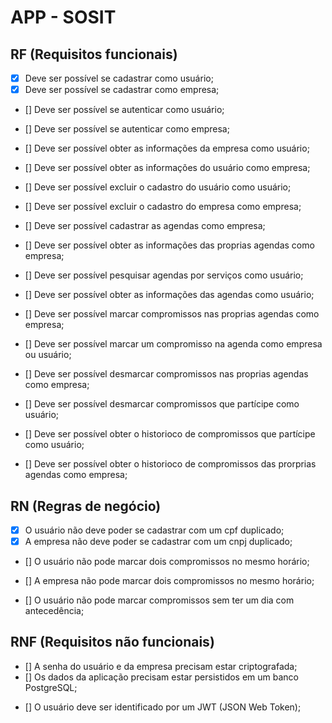 # APP - SOSIT

## RF (Requisitos funcionais)

- [x] Deve ser possível se cadastrar como usuário;
- [x] Deve ser possível se cadastrar como empresa;

- [] Deve ser possível se autenticar como usuário;
- [] Deve ser possível se autenticar como empresa;

- [] Deve ser possível obter as informações da empresa como usuário;
- [] Deve ser possível obter as informações do usuário como empresa;

- [] Deve ser possível excluir o cadastro do usuário como usuário;
- [] Deve ser possível excluir o cadastro do empresa como empresa;

- [] Deve ser possível cadastrar as agendas como empresa;
- [] Deve ser possível obter as informações das proprias agendas como empresa;

- [] Deve ser possível pesquisar agendas por serviços como usuário;
- [] Deve ser possível obter as informações das agendas como usuário;

- [] Deve ser possível marcar compromissos nas proprias agendas como empresa;
- [] Deve ser possível marcar um compromisso na agenda como empresa ou usuário;

- [] Deve ser possível desmarcar compromissos nas proprias agendas como empresa;
- [] Deve ser possível desmarcar compromissos que partícipe como usuário;

- [] Deve ser possível obter o historioco de compromissos que partícipe como usuário;
- [] Deve ser possível obter o historioco de compromissos das prorprias agendas como empresa;

## RN (Regras de negócio)

- [x] O usuário não deve poder se cadastrar com um cpf duplicado;
- [x] A empresa não deve poder se cadastrar com um cnpj duplicado;

- [] O usuário não pode marcar dois compromissos no mesmo horário;
- [] A empresa não pode marcar dois compromissos no mesmo horário;

- [] O usuário não pode marcar compromissos sem ter um dia com antecedência;

## RNF (Requisitos não funcionais)

- [] A senha do usuário e da empresa precisam estar criptografada;
- [] Os dados da aplicação precisam estar persistidos em um banco PostgreSQL;


<!-- - [] Todas listas de dados precisam estar paginadas com 20 itens por páginas; -->
- [] O usuário deve ser identificado por um JWT (JSON Web Token);
